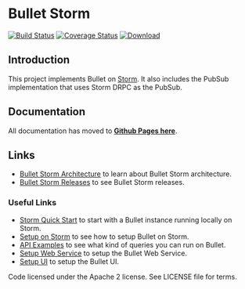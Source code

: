 # Bullet Storm

[![Build Status](https://travis-ci.org/bullet-db/bullet-storm.svg?branch=master)](https://travis-ci.org/bullet-db/bullet-storm) [![Coverage Status](https://coveralls.io/repos/github/bullet-db/bullet-storm/badge.svg?branch=master)](https://coveralls.io/github/bullet-db/bullet-storm?branch=master) [![Download](https://api.bintray.com/packages/yahoo/maven/bullet-storm/images/download.svg) ](https://bintray.com/yahoo/maven/bullet-storm/_latestVersion)

## Introduction

This project implements Bullet on [Storm](http://storm.apache.org). It also includes the PubSub implementation that uses Storm DRPC as the PubSub.

## Documentation

All documentation has moved to **[Github Pages here](https://bullet-db.github.io)**.

## Links

* [Bullet Storm Architecture](https://bullet-db.github.io/backend/storm-architecture/) to learn about Bullet Storm architecture.
* [Bullet Storm Releases](https://bullet-db.github.io/releases/#bullet-storm) to see Bullet Storm releases.

### Useful Links

* [Storm Quick Start](https://bullet-db.github.io/quick-start/storm) to start with a Bullet instance running locally on Storm.
* [Setup on Storm](https://bullet-db.github.io/backend/storm-setup/) to see how to setup Bullet on Storm.
* [API Examples](https://bullet-db.github.io/ws/examples/) to see what kind of queries you can run on Bullet.
* [Setup Web Service](https://bullet-db.github.io/ws/setup/) to setup the Bullet Web Service.
* [Setup UI](https://bullet-db.github.io/ui/setup/) to setup the Bullet UI.

Code licensed under the Apache 2 license. See LICENSE file for terms.
